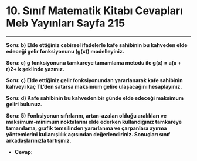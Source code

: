 # 10. Sınıf Matematik Kitabı Cevapları Meb Yayınları Sayfa 215

---

**Soru: b) Elde ettiğiniz cebirsel ifadelerle kafe sahibinin bu kahveden elde edeceği gelir fonksiyonunu (g(x)) modelleyiniz.**

**Soru: c) g fonksiyonunu tamkareye tamamlama metodu ile g(x) = a(x + r)2+ k şeklinde yazınız.**

**Soru: ç) Elde ettiğiniz gelir fonksiyonundan yararlanarak kafe sahibinin kahveyi kaç TL’den satarsa maksimum gelire ulaşacağını hesaplayınız.**

**Soru: d) Kafe sahibinin bu kahveden bir günde elde edeceği maksimum geliri bulunuz.**

**Soru: 5) Fonksiyonun sıfırlarını, artan-azalan olduğu aralıkları ve maksimum-minimum noktalarını elde ederken kullandığınız tamkareye tamamlama, grafik temsilinden yararlanma ve çarpanlara ayırma yöntemlerini kullanışlılık açısından değerlendiriniz. Sonuçları sınıf arkadaşlarınızla tartışınız.**

-   **Cevap**: